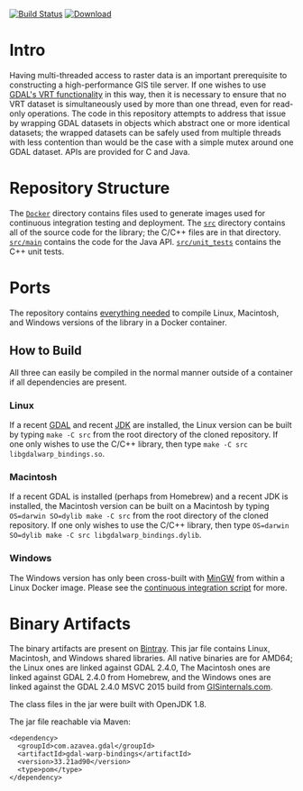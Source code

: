 [![Build Status](https://travis-ci.org/geotrellis/gdal-warp-bindings.svg?branch=master)](https://travis-ci.org/geotrellis/gdal-warp-bindings) [![Download](https://api.bintray.com/packages/azavea/geotrellis/gdal-warp-bindings/images/download.svg)](https://bintray.com/azavea/geotrellis/gdal-warp-bindings/_latestVersion)

# Intro #

Having multi-threaded access to raster data is an important prerequisite to constructing a high-performance GIS tile server.
If one wishes to use [GDAL's VRT functionality](https://www.gdal.org/gdal_vrttut.html) in this way, then it is necessary to ensure that no VRT dataset is simultaneously used by more than one thread, even for read-only operations.
The code in this repository attempts to address that issue by wrapping GDAL datasets in objects which abstract one or more identical datasets; the wrapped datasets can be safely used from multiple threads with less contention than would be the case with a simple mutex around one GDAL dataset.
APIs are provided for C and Java.

# Repository Structure #

The [`Docker`](Docker) directory contains files used to generate images used for continuous integration testing and deployment.
The [`src`](src) directory contains all of the source code for the library; the C/C++ files are in that directory.
[`src/main`](src/main) contains the code for the Java API.
[`src/unit_tests`](src/unit_tests) contains the C++ unit tests.

# Ports #

The repository contains [everything needed](Docker/Dockerfile.environment) to compile Linux, Macintosh, and Windows versions of the library in a Docker container.

## How to Build ##

All three can easily be compiled in the normal manner outside of a container if all dependencies are present.

### Linux ###

If a recent [GDAL](https://www.gdal.org/) and recent [JDK](https://openjdk.java.net/) are installed, the Linux version can be built by typing `make -C src` from the root directory of the cloned repository.
If one only wishes to use the C/C++ library, then type `make -C src libgdalwarp_bindings.so`.

### Macintosh ###

If a recent GDAL is installed (perhaps from Homebrew) and a recent JDK is installed, the Macintosh version can be built on a Macintosh by typing `OS=darwin SO=dylib make -C src` from the root directory of the cloned repository.
If one only wishes to use the C/C++ library, then type `OS=darwin SO=dylib make -C src libgdalwarp_bindings.dylib`.

### Windows ###

The Windows version has only been cross-built with [MinGW](http://www.mingw.org/wiki/InstallationHOWTOforMinGW) from within a Linux Docker image.  Please see the [continuous integration script](.travis/tests.sh) for more.

# Binary Artifacts #

The binary artifacts are present on [Bintray](https://bintray.com/azavea/geotrellis/gdal-warp-bindings/_latestVersion).
This jar file contains Linux, Macintosh, and Windows shared libraries.
All native binaries are for AMD64; the Linux ones are linked against GDAL 2.4.0, The Macintosh ones are linked against GDAL 2.4.0 from Homebrew, and the Windows ones are linked against the GDAL 2.4.0 MSVC 2015 build from [GISinternals.com](http://www.gisinternals.com/release.php).

The class files in the jar were built with OpenJDK 1.8.

The jar file reachable via Maven:
```
<dependency>
  <groupId>com.azavea.gdal</groupId>
  <artifactId>gdal-warp-bindings</artifactId>
  <version>33.21ad90</version>
  <type>pom</type>
</dependency>
```
